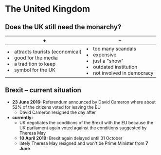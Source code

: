 # The United Kingdom

## Does the UK still need the monarchy?

| + | – |
| --- | --- |
| <li>attracts tourists (economical)</li><li>good for the media</li><li>a tradition to keep</li><li>symbol for the UK</li> | <li>too many scandals</li><li>expensive</li><li>just a "show"</li><li>outdated institution</li><li>not involved in democracy</li> |

## Brexit – current situation

- **23 June 2016:** Referendum announced by David Cameron where about 52% of the citizens voted for leaving the EU
	- David Cameron resigned the day after
- **currently:**
	- UK negotiates the conditions of the Brexit with the EU because the UK parliament again voted against the conditions suggested by Theresa May
	- **10 April 2019:** Brexit again delayed until 31 October
	- lately Theresa May resigned and won't be Prime Minister from **7 June**
<!--stackedit_data:
eyJoaXN0b3J5IjpbLTI5NDM2MDEzMywtNTA5NjE1OTczLDc0Mj
Q1OTkzMSw3OTUyMjQwOTcsLTg0MjgxNDY4NV19
-->
